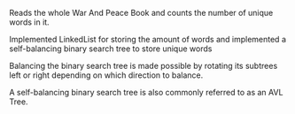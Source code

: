 Reads the whole War And Peace Book and counts the number of unique words in it. 

Implemented LinkedList for storing the amount of words and implemented a self-balancing binary search tree to store unique words

Balancing the binary search tree is made possible by rotating its subtrees left or right depending on which direction to balance.

A self-balancing binary search tree is also commonly referred to as an AVL Tree.

